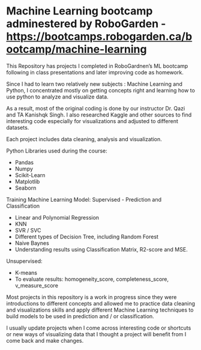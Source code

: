 # Machine Learning bootcamp adminestered by RoboGarden - https://bootcamps.robogarden.ca/bootcamp/machine-learning

This Repository has projects I completed in RoboGardnen’s ML bootcamp following in class presentations and later improving code as homework.

Since I had to learn two relatively new subjects : Machine Learning and Python, I concentrated mostly on getting concepts right and learning how to use python to analyze and visualize data.

As a result, most of the original coding is done by our instructor Dr. Qazi and TA Kanishqk Singh. I also researched Kaggle and other sources to find interesting code especially for visualizations and adjusted to different datasets.

Each project includes data cleaning, analysis and visualization.

Python Libraries used during the course:
- Pandas
- Numpy
- Scikit-Learn
- Matplotlib
- Seaborn

Training Machine Learning Model:
Supervised - Prediction and                         Classification                                 
- Linear and Polynomial Regression
- KNN
- SVR / SVC
- Different types of Decision Tree, including Random Forest
- Naive Baynes
- Understanding results using Classification Matrix, R2-score and MSE.

Unsupervised:
- K-means 
- To evaluate results: homogeneity_score, completeness_score, v_measure_score

Most projects in this repository is a work in progress since they were introductions to different concepts and allowed me to practice data cleaning and visualizations skills and apply different Machine Learning techniques to build models to be used in prediction and / or classification. 

I usually update projects when I come across interesting code or shortcuts or new ways of visualizing data that I thought a project will benefit from I come back and make changes.